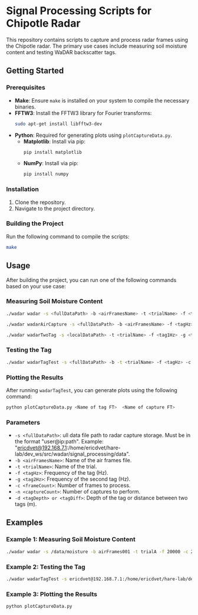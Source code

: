 # Signal Processing Scripts for Chipotle Radar

This repository contains scripts to capture and process radar frames using the Chipotle radar. The primary use cases include measuring soil moisture content and testing WaDAR backscatter tags.

## Getting Started

### Prerequisites

- **Make**: Ensure `make` is installed on your system to compile the necessary binaries.
- **FFTW3**: Install the FFTW3 library for Fourier transforms:
  ```bash
  sudo apt-get install libfftw3-dev
  ```
- **Python**: Required for generating plots using `plotCaptureData.py`.
  - **Matplotlib**: Install via pip:
    ```bash
    pip install matplotlib
    ```
  - **NumPy**: Install via pip:
    ```bash
    pip install numpy
    ```

### Installation

1. Clone the repository.
2. Navigate to the project directory.

### Building the Project

Run the following command to compile the scripts:

```bash
make
```

## Usage

After building the project, you can run one of the following commands based on your use case:

### Measuring Soil Moisture Content

```bash
./wadar wadar -s <fullDataPath> -b <airFramesName> -t <trialName> -f <tagHz> -c <frameCount> -n <captureCount> -d <tagDepth>
```

```bash
./wadar wadarAirCapture -s <fullDataPath> -b <airFramesName> -f <tagHz> -c <frameCount> -n <captureCount>
```

```bash
./wadar wadarTwoTag -s <localDataPath> -t <trialName> -f <tag1Hz> -g <tag2Hz> -c <frameCount> -n <captureCount> -d <tagDiff>
```

### Testing the Tag

```bash
./wadar wadarTagTest -s <fullDataPath> -b -t <trialName> -f <tagHz> -c <frameCount> -n <captureCount>
```

### Plotting the Results

After running `wadarTagTest`, you can generate plots using the following command:

```bash
python plotCaptureData.py <Name of tag FT>  <Name of capture FT> 
```

### Parameters

- `-s <fullDataPath>`: ull data file path to radar capture storage. Must be in the format "user@ip:path". Example: "ericdvet@192.168.7.1:/home/ericdvet/hare-lab/dev_ws/src/wadar/signal_processing/data".
- `-b <airFramesName>`: Name of the air frames file.
- `-t <trialName>`: Name of the trial.
- `-f <tagHz>`: Frequency of the tag (Hz).
- `-g <tag2Hz>`: Frequency of the second tag (Hz).
- `-c <frameCount>`: Number of frames to process.
- `-n <captureCount>`: Number of captures to perform.
- `-d <tagDepth> or <tagDiff>`: Depth of the tag or distance between two tags (m).

## Examples

### Example 1: Measuring Soil Moisture Content

```bash
./wadar wadar -s /data/moisture -b airFrames001 -t trialA -f 20000 -c 200 -n 10 -d 0.1
```

### Example 2: Testing the Tag

```bash
./wadar wadarTagTest -s ericdvet@192.168.7.1:/home/ericdvet/hare-lab/dev_ws/src/wadar/signal_processing/data -t testWeeWoo -f 64 -c 200 -n 3
```

### Example 3: Plotting the Results

```bash
python plotCaptureData.py
```
